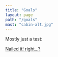 ```yaml
---
title: "Goals"
layout: page
path: "/goals"
mast: "cabin-alt.jpg"
---
```

Mostly just a test:

<a class="twitter-timeline" data-dnt="true" href="https://twitter.com/search?q=from%3A%40wtc%20AND%20%23ding" data-widget-id="832281685970546689">Nailed it! right...?</a>
<script>!function(d,s,id){var js,fjs=d.getElementsByTagName(s)[0],p=/^http:/.test(d.location)?'http':'https';if(!d.getElementById(id)){js=d.createElement(s);js.id=id;js.src=p+"://platform.twitter.com/widgets.js";fjs.parentNode.insertBefore(js,fjs);}}(document,"script","twitter-wjs");</script>
